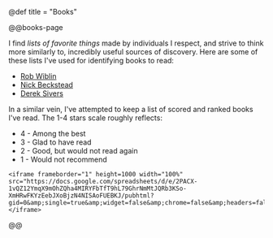 @def title = "Books"


@@books-page

I find *lists of favorite things* made by individuals I respect, and strive to think more similarly to, incredibly useful sources of discovery. Here are some of these lists I've used for identifying books to read:
* [Rob Wiblin](https://docs.google.com/document/d/1A8NdLoenjamLfnve7c6u8AI3X49MbORQDhZj4BpJvdY/edit)
* [Nick Beckstead](https://www.nickbeckstead.com/audiobooks)
* [Derek Sivers](https://sive.rs/book)

In a similar vein, I've attempted to keep a list of scored and ranked books I've read. The 1-4 stars scale roughly reflects:

* 4 - Among the best
* 3 - Glad to have read
* 2 - Good, but would not read again
* 1 - Would not recommend

~~~
<iframe frameborder="1" height=1000 width="100%" src="https://docs.google.com/spreadsheets/d/e/2PACX-1vQZ12YmqX9mOhZQha4MIRYFbTfT9hL79GhrNmMtJQRb3KSo-XmHRwFKYzEebJXoBjzN4NISAoFUEBKJ/pubhtml?gid=0&amp;single=true&amp;widget=false&amp;chrome=false&amp;headers=false"></iframe>
~~~

@@